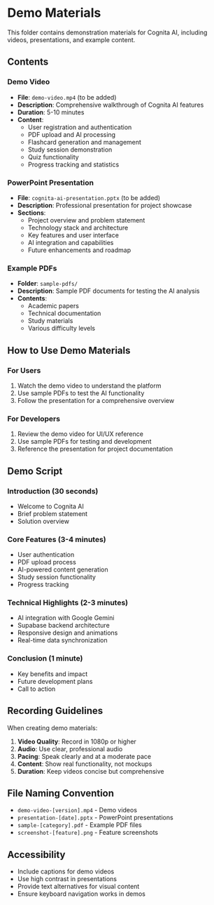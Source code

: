 # Demo Materials

This folder contains demonstration materials for Cognita AI, including videos, presentations, and example content.

## Contents

### Demo Video
- **File**: `demo-video.mp4` (to be added)
- **Description**: Comprehensive walkthrough of Cognita AI features
- **Duration**: 5-10 minutes
- **Content**: 
  - User registration and authentication
  - PDF upload and AI processing
  - Flashcard generation and management
  - Study session demonstration
  - Quiz functionality
  - Progress tracking and statistics

### PowerPoint Presentation
- **File**: `cognita-ai-presentation.pptx` (to be added)
- **Description**: Professional presentation for project showcase
- **Sections**:
  - Project overview and problem statement
  - Technology stack and architecture
  - Key features and user interface
  - AI integration and capabilities
  - Future enhancements and roadmap

### Example PDFs
- **Folder**: `sample-pdfs/`
- **Description**: Sample PDF documents for testing the AI analysis
- **Contents**:
  - Academic papers
  - Technical documentation
  - Study materials
  - Various difficulty levels

## How to Use Demo Materials

### For Users
1. Watch the demo video to understand the platform
2. Use sample PDFs to test the AI functionality
3. Follow the presentation for a comprehensive overview

### For Developers
1. Review the demo video for UI/UX reference
2. Use sample PDFs for testing and development
3. Reference the presentation for project documentation

## Demo Script

### Introduction (30 seconds)
- Welcome to Cognita AI
- Brief problem statement
- Solution overview

### Core Features (3-4 minutes)
- User authentication
- PDF upload process
- AI-powered content generation
- Study session functionality
- Progress tracking

### Technical Highlights (2-3 minutes)
- AI integration with Google Gemini
- Supabase backend architecture
- Responsive design and animations
- Real-time data synchronization

### Conclusion (1 minute)
- Key benefits and impact
- Future development plans
- Call to action

## Recording Guidelines

When creating demo materials:

1. **Video Quality**: Record in 1080p or higher
2. **Audio**: Use clear, professional audio
3. **Pacing**: Speak clearly and at a moderate pace
4. **Content**: Show real functionality, not mockups
5. **Duration**: Keep videos concise but comprehensive

## File Naming Convention

- `demo-video-[version].mp4` - Demo videos
- `presentation-[date].pptx` - PowerPoint presentations
- `sample-[category].pdf` - Example PDF files
- `screenshot-[feature].png` - Feature screenshots

## Accessibility

- Include captions for demo videos
- Use high contrast in presentations
- Provide text alternatives for visual content
- Ensure keyboard navigation works in demos
